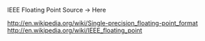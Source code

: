 IEEE Floating Point
Source -> Here

http://en.wikipedia.org/wiki/Single-precision_floating-point_format
http://en.wikipedia.org/wiki/IEEE_floating_point
